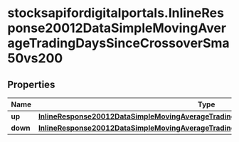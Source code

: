 # stocksapifordigitalportals.InlineResponse20012DataSimpleMovingAverageTradingDaysSinceCrossoverSma50vs200

## Properties

Name | Type | Description | Notes
------------ | ------------- | ------------- | -------------
**up** | [**InlineResponse20012DataSimpleMovingAverageTradingDaysSinceCrossoverSma50vs200Up**](InlineResponse20012DataSimpleMovingAverageTradingDaysSinceCrossoverSma50vs200Up.md) |  | [optional] 
**down** | [**InlineResponse20012DataSimpleMovingAverageTradingDaysSinceCrossoverSma50vs200Down**](InlineResponse20012DataSimpleMovingAverageTradingDaysSinceCrossoverSma50vs200Down.md) |  | [optional] 


